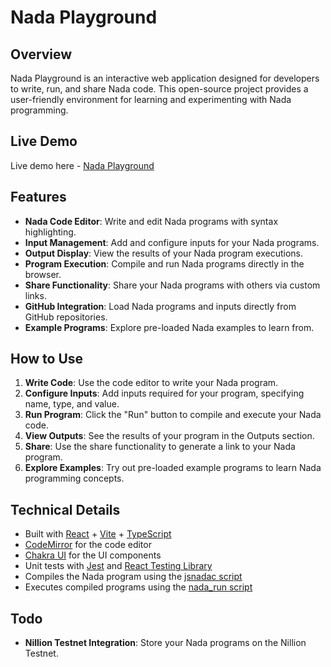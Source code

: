 # Nada Playground

## Overview

Nada Playground is an interactive web application designed for developers to write, run, and share Nada code. This open-source project provides a user-friendly environment for learning and experimenting with Nada programming.

## Live Demo

Live demo here - [Nada Playground](https://nada-playground.netlify.app/)

## Features

- **Nada Code Editor**: Write and edit Nada programs with syntax highlighting.
- **Input Management**: Add and configure inputs for your Nada programs.
- **Output Display**: View the results of your Nada program executions.
- **Program Execution**: Compile and run Nada programs directly in the browser.
- **Share Functionality**: Share your Nada programs with others via custom links.
- **GitHub Integration**: Load Nada programs and inputs directly from GitHub repositories.
- **Example Programs**: Explore pre-loaded Nada examples to learn from.

## How to Use

1. **Write Code**: Use the code editor to write your Nada program.
2. **Configure Inputs**: Add inputs required for your program, specifying name, type, and value.
3. **Run Program**: Click the "Run" button to compile and execute your Nada code.
4. **View Outputs**: See the results of your program in the Outputs section.
5. **Share**: Use the share functionality to generate a link to your Nada program.
6. **Explore Examples**: Try out pre-loaded example programs to learn Nada programming concepts.

## Technical Details

- Built with [React](https://reactjs.org/) + [Vite](https://vitejs.dev/) + [TypeScript](https://www.typescriptlang.org/)
- [CodeMirror](https://codemirror.net/) for the code editor
- [Chakra UI](https://chakra-ui.com/) for the UI components
- Unit tests with [Jest](https://jestjs.io/) and [React Testing Library](https://testing-library.com/docs/react-testing-library/intro/)
- Compiles the Nada program using the [jsnadac script](https://github.com/NillionNetwork/nada-sandbox/blob/gh-pages/jsnadac.html)
- Executes compiled programs using the [nada_run script](https://github.com/NillionNetwork/nada-sandbox/blob/gh-pages/nada_run.js)

## Todo

- **Nillion Testnet Integration**: Store your Nada programs on the Nillion Testnet.
